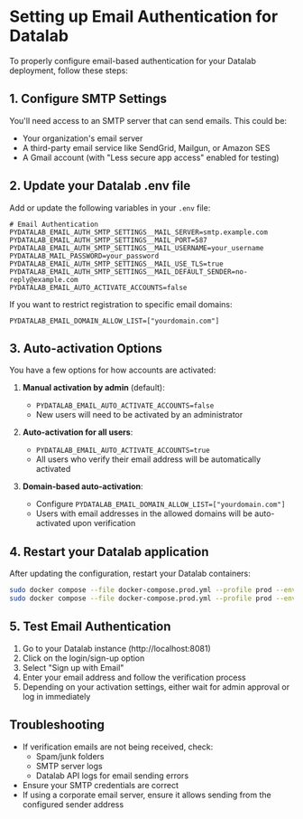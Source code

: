 # Setting up Email Authentication for Datalab

To properly configure email-based authentication for your Datalab deployment, follow these steps:

## 1. Configure SMTP Settings

You'll need access to an SMTP server that can send emails. This could be:
- Your organization's email server
- A third-party email service like SendGrid, Mailgun, or Amazon SES
- A Gmail account (with "Less secure app access" enabled for testing)

## 2. Update your Datalab .env file

Add or update the following variables in your `.env` file:

```
# Email Authentication
PYDATALAB_EMAIL_AUTH_SMTP_SETTINGS__MAIL_SERVER=smtp.example.com
PYDATALAB_EMAIL_AUTH_SMTP_SETTINGS__MAIL_PORT=587
PYDATALAB_EMAIL_AUTH_SMTP_SETTINGS__MAIL_USERNAME=your_username
PYDATALAB_MAIL_PASSWORD=your_password
PYDATALAB_EMAIL_AUTH_SMTP_SETTINGS__MAIL_USE_TLS=true
PYDATALAB_EMAIL_AUTH_SMTP_SETTINGS__MAIL_DEFAULT_SENDER=no-reply@example.com
PYDATALAB_EMAIL_AUTO_ACTIVATE_ACCOUNTS=false
```

If you want to restrict registration to specific email domains:

```
PYDATALAB_EMAIL_DOMAIN_ALLOW_LIST=["yourdomain.com"]
```

## 3. Auto-activation Options

You have a few options for how accounts are activated:

1. **Manual activation by admin** (default):
   - `PYDATALAB_EMAIL_AUTO_ACTIVATE_ACCOUNTS=false`
   - New users will need to be activated by an administrator

2. **Auto-activation for all users**:
   - `PYDATALAB_EMAIL_AUTO_ACTIVATE_ACCOUNTS=true`
   - All users who verify their email address will be automatically activated

3. **Domain-based auto-activation**:
   - Configure `PYDATALAB_EMAIL_DOMAIN_ALLOW_LIST=["yourdomain.com"]`
   - Users with email addresses in the allowed domains will be auto-activated upon verification

## 4. Restart your Datalab application

After updating the configuration, restart your Datalab containers:

```bash
sudo docker compose --file docker-compose.prod.yml --profile prod --env-file .env down
sudo docker compose --file docker-compose.prod.yml --profile prod --env-file .env up --build
```

## 5. Test Email Authentication

1. Go to your Datalab instance (http://localhost:8081)
2. Click on the login/sign-up option
3. Select "Sign up with Email"
4. Enter your email address and follow the verification process
5. Depending on your activation settings, either wait for admin approval or log in immediately

## Troubleshooting

- If verification emails are not being received, check:
  - Spam/junk folders
  - SMTP server logs
  - Datalab API logs for email sending errors
- Ensure your SMTP credentials are correct
- If using a corporate email server, ensure it allows sending from the configured sender address
